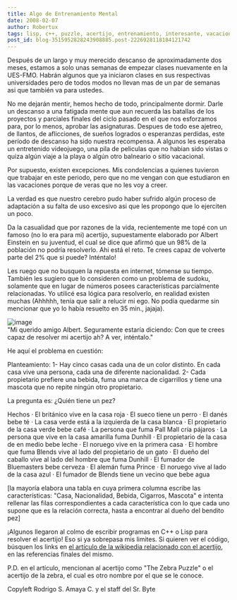 ```yaml
---
title: Algo de Entrenamiento Mental
date: 2008-02-07
author: Robertux
tags: lisp, c++, puzzle, acertijo, entrenamiento, interesante, vacaciones, matematica, einstein, curioso
post_id: blog-3515952828243908885.post-2226928118184121742
---
```


Después de un largo y muy merecido descanso de aproximadamente dos meses, estamos a solo unas semanas de empezar clases nuevamente en la UES-FMO. Habrán algunos que ya iniciaron clases en sus respectivas universidades pero de todos modos no llevan mas de un par de semanas asi que también va para ustedes.

No me dejarán mentir, hemos hecho de todo, principalmente dormir. Darle un descanso a una fatigada mente que aun recuerda las batallas de los proyectos y parciales finales del ciclo pasado en el que nos esforzamos para, por lo menos, aprobar las asignaturas. Despues de todo ese ajetreo, de llantos, de aflicciones, de sueños logrados o esperanzas perdidas, este período de descanso ha sido nuestra recompensa. A algunos les esperaba un entretenido videojuego, una pila de peliculas que no habian sido vistas o quiza algún viaje a la playa o algún otro balneario o sitio vacacional.

Por supuesto, existen excepciones. Mis condolencias a quienes tuvieron que trabajar en este periodo, pero que no me vengan con que estudiaron en las vacaciones porque de veras que no les voy a creer.

La verdad es que nuestro cerebro pudo haber sufrido algún proceso de adaptación a su falta de uso excesivo asi que les propongo que lo ejerciten un poco.

Da la casualidad que por razones de la vida, recientemente me topé con un famoso (no lo era para mi) acertijo, supuestamente elaborado por Albert Einstein en su juventud, el cual se dice que afirmó que un 98% de la población no podría resolverlo. Ahi está el reto. Te crees capaz de volverte parte del 2% que si puede? Inténtalo!

Les ruego que no busquen la repuesta en internet, tómense su tiempo. También les sugiero que lo consideren como un problema de sudoku, solamente que en lugar de números posees características parcialmente relacionadas. Yo utilicé esa lógica para resolverlo, en realidad existen muchas (Ahhhhh, tenía que salir a relucir mi ego. No podía quedarme sin mencionar que yo lo había resuelto en 35 min., jajaja).

![image](https://bp3.blogger.com/_jH77WNrMVRA/R6qxGO__NOI/AAAAAAAAAgk/2cXbnD2sVG0/s320/Albert_Einstein_Head.jpg)    
"Mi querido amigo Albert.
Seguramente estaría diciendo: Con que te crees capaz de resolver mi acertijo ah? A ver, inténtalo."

He aquí el problema en cuestión:

Planteamiento: 1- Hay cinco casas cada una de un color distinto. En cada casa vive una persona, cada una de diferente nacionalidad. 2- Cada propietario prefiere una bebida, fuma una marca de cigarrillos y tiene una mascota que no repite ningún otro propietario.

La pregunta es: ¿Quién tiene un pez?

Hechos · El británico vive en la casa roja · El sueco tiene un perro · El danés bebe té · La casa verde está a la izquierda de la casa blanca · El propietario de la casa verde bebe café · La persona que fuma Pall Mall cría pájaros · La persona que vive en la casa amarilla fuma Dunhill · El propietario de la casa de en medio bebe leche · El noruego vive en la primera casa · El hombre que fuma Blends vive al lado del propietario de un gato · El dueño del caballo vive al lado del hombre que fuma Dunhill · El fumador de Bluemasters bebe cerveza · El alemán fuma Prince · El noruego vive al lado de la casa azul · El fumador de Blends tiene un vecino que bebe agua

[la mayoría elabora una tabla en cuya primera
columna escribe las características: "Casa, Nacionalidad, Bebida, Cigarros, Mascota" e intenta rellenar las filas correspondientes a cada característica con lo que cada uno supone que es la relación correcta, hasta a encontrar al dueño del bendito pez]

¡Algunos llegaron al colmo de escribir programas en C++ o Lisp para resolver el acertijo! Eso si ya sobrepasa mis limites. Si quieren ver el código, búsquen los links en [el artículo de la wikipedia relacionado con el acertijo](https://en.wikipedia.org/wiki/Zebra_Puzzle), en las referencias finales del mismo.

P.D. en el artículo, mencionan al acertijo como "The Zebra Puzzle" o el acertijo de la zebra, el cual es otro nombre por el que se le conoce.

Copyleft Rodrigo S. Amaya C. y el staff del Sr. Byte